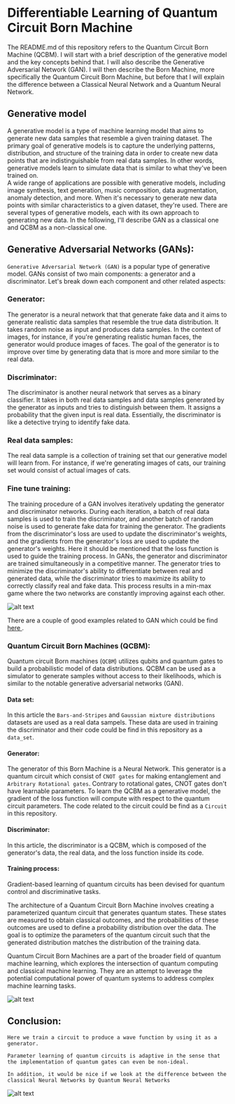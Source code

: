 # Differentiable Learning of Quantum Circuit Born Machine
The README.md of this repository refers to the Quantum Circuit Born Machine (QCBM). I will start with a brief description of the generative model and the key concepts behind that. I will also describe the Generative Adversarial Network (GAN). I will then describe the Born Machine, more specifically the Quantum Circuit Born Machine, but before that I will explain the difference between a Classical Neural Network and a Quantum Neural Network.  

## Generative model 
A generative model is a type of machine learning model that aims to generate new data samples that resemble a given training dataset. The primary goal of generative models is to capture the underlying patterns, distribution, and structure of the training data in order to create new data points that are indistinguishable from real data samples. In other words, generative models learn to simulate data that is similar to what they've been trained on.  
A wide range of applications are possible with generative models, including image synthesis, text generation, music composition, data augmentation, anomaly detection, and more. When it's necessary to generate new data points with similar characteristics to a given dataset, they're used. There are several types of generative models, each with its own approach to generating new data. In the following, I'll describe GAN as a classical one and QCBM as a non-classical one. 


## Generative Adversarial Networks (GANs):
`Generative Adversarial Network (GAN)` is a popular type of generative model. GANs consist of two main components: a generator and a discriminator. Let's break down each component and other related aspects:
  
### Generator: 
The generator is a neural network that that generate fake data and it aims to generate realistic data samples that resemble the true data distribution. It takes random noise as input and produces data samples. In the context of images, for instance, if you're generating realistic human faces, the generator would produce images of faces. The goal of the generator is to improve over time by generating data that is more and more similar to the real data.
  
### Discriminator: 
The discriminator is another neural network that serves as a binary classifier. It takes in both real data samples and data samples generated by the generator as inputs and tries to distinguish between them. It assigns a probability that the given input is real data. Essentially, the discriminator is like a detective trying to identify fake data.
  
### Real data samples: 
The real data sample is a collection of training set that our generative model will learn from. For instance, if we're generating images of cats, our training set would consist of actual images of cats.
  
### Fine tune training: 
The training procedure of a GAN involves iteratively updating the generator and discriminator networks. During each iteration, a batch of real data samples is used to train the discriminator, and another batch of random noise is used to generate fake data for training the generator. The gradients from the discriminator's loss are used to update the discriminator's weights, and the gradients from the generator's loss are used to update the generator's weights. Here it should be mentioned that the loss function is used to guide the training process. In GANs, the generator and discriminator are trained simultaneously in a competitive manner. The generator tries to minimize the discriminator's ability to differentiate between real and generated data, while the discriminator tries to maximize its ability to correctly classify real and fake data. This process results in a min-max game where the two networks are constantly improving against each other.

![alt text](https://github.com/mehrankhosrojerdi/Quantum_Machine_Learning/blob/main/gans_gfg.jpg?raw=true)  

There are a couple of good examples related to GAN which could be find <a href="https://realpython.com/generative-adversarial-networks/" target="_blank"> here </a>.

### Quantum Circuit Born Machines (QCBM):
Quantum circuit Born machines (`QCBM`) utilizes qubits and quantum gates to build a probabilistic model of data distributions. QCBM can be used as a simulator to generate samples without access to their likelihoods, which is similar to the notable generative adversarial networks (GAN).

#### Data set:
In this article the `Bars-and-Stripes` and `Gaussian mixture distributions` datasets are used as a real data sampels. These data are used in training the discriminator and their code could be find in this repository as a `data_set`.

#### Generator: 
The generator of this Born Machine is a Neural Network. This generator is a quantum circuit which consist of `CNOT gates` for making entanglement and `Arbitrary Rotational gates`. Contrary to rotational gates, CNOT gates don't have learnable parameters. To learn the QCBM as a generative model, the gradient of the loss function will compute with respect to the quantum circuit parameters. The code related to the circuit could be find as a `Circuit` in this repository.

#### Discriminator:
In this article, the discriminator is a QCBM, which is composed of the generator's data, the real data, and the loss function inside its code. 

#### Training process:
Gradient-based learning of quantum circuits has been devised for quantum control and discriminative tasks.

The architecture of a Quantum Circuit Born Machine involves creating a parameterized quantum circuit that generates quantum states. These states are measured to obtain classical outcomes, and the probabilities of these outcomes are used to define a probability distribution over the data. The goal is to optimize the parameters of the quantum circuit such that the generated distribution matches the distribution of the training data.

Quantum Circuit Born Machines are a part of the broader field of quantum machine learning, which explores the intersection of quantum computing and classical machine learning. They are an attempt to leverage the potential computational power of quantum systems to address complex machine learning tasks.
  
![alt text](https://github.com/mehrankhosrojerdi/Quantum_Machine_Learning/blob/main/qcbm.png?raw=true)
  
## Conclusion:
`Here we train a circuit to produce a wave function by using it as a generator.`  
  
`Parameter learning of quantum circuits is adaptive in the sense that the implementation of quantum gates can even be non-ideal.`  
  
`In addition, it would be nice if we look at the difference between the classical Neural Networks by Quantum Neural Networks`
   
 ![alt text](https://github.com/mehrankhosrojerdi/Quantum_Machine_Learning/blob/main/ClassicalNN_vs_QuantumNN.jpg?raw=true)  


